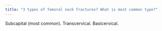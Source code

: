 ```yaml
---
title: "3 types of femoral neck fractures? What is most common type?"
---
```

Subcapital (most common). Transcervical. Basicervical.

